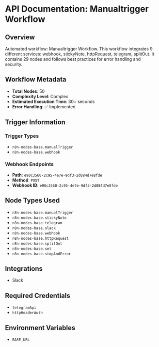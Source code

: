 # API Documentation: Manualtrigger Workflow

## Overview
Automated workflow: Manualtrigger Workflow. This workflow integrates 9 different services: webhook, stickyNote, httpRequest, telegram, splitOut. It contains 29 nodes and follows best practices for error handling and security.

## Workflow Metadata
- **Total Nodes**: 50
- **Complexity Level**: Complex
- **Estimated Execution Time**: 30+ seconds
- **Error Handling**: ✅ Implemented

## Trigger Information
### Trigger Types
- `n8n-nodes-base.manualTrigger`
- `n8n-nodes-base.webhook`

### Webhook Endpoints
- **Path**: `e90c3560-2c95-4e7e-9df3-2d084d7e8fde`
- **Method**: `POST`
- **Webhook ID**: `e90c3560-2c95-4e7e-9df3-2d084d7e8fde`


## Node Types Used
- `n8n-nodes-base.manualTrigger`
- `n8n-nodes-base.stickyNote`
- `n8n-nodes-base.telegram`
- `n8n-nodes-base.slack`
- `n8n-nodes-base.webhook`
- `n8n-nodes-base.httpRequest`
- `n8n-nodes-base.splitOut`
- `n8n-nodes-base.set`
- `n8n-nodes-base.stopAndError`

## Integrations
- Slack

## Required Credentials
- `telegramApi`
- `httpHeaderAuth`

## Environment Variables
- `BASE_URL`
